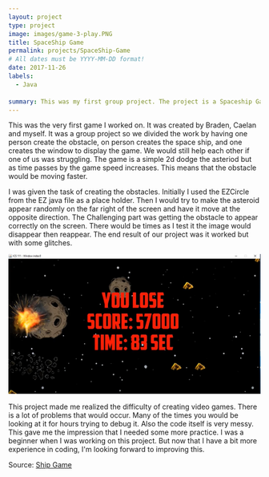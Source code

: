 ```yaml
---
layout: project
type: project
image: images/game-3-play.PNG
title: SpaceShip Game
permalink: projects/SpaceShip-Game
# All dates must be YYYY-MM-DD format!
date: 2017-11-26
labels:
  - Java

summary: This was my first group project. The project is a Spaceship Game implemented in Java. It was implemented by using Eclipse and the given EZ java file to implement the game.
---
```


This was the very first game I worked on. It was created by Braden, Caelan and myself. It was a group project so we divided the work by having one person create the obstacle, on person creates the space ship, and one creates the window to display the game. We would still help each other if one of us was struggling. The game is a simple 2d dodge the asteriod but as time passes by the game speed increases. This means that the obstacle would be moving faster.

I was given the task of creating the obstacles. Initially I used the EZCircle from the EZ java file as a place holder. Then I would try to make the asteroid appear randomly on the far right of the screen and have it move at the opposite direction. The Challenging part was getting the obstacle to appear correctly on the screen. There would be times as I test it the image would disappear then reappear. The end result of our project was it worked but with some glitches.

<img class="ui medium right floated rounded image" src="../images/game-3-dead.PNG">

This project made me realized the difficulty of creating video games. There is a lot of problems that would occur. Many of the times you would be looking at it for hours trying to debug it. Also the code itself is very messy. This gave me the impression that I needed some more practice. I was a beginner when I was working on this project. But now that I have a bit more experience in coding, I'm looking forward to improving this.

Source: <a href="https://github.com/buccatm/Java-Game3"><i class="large github icon"></i>Ship Game</a>
